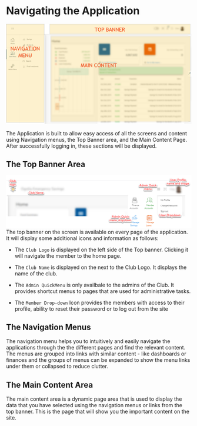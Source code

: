 # Navigating the Application
![alt text](images/2.1_App_Overview.png "App Overview")

The Application is built to allow easy access of all the screens and content using Navigation menus, the Top Banner area, and the  Main Content Page. After successfully logging in, these sections will be displayed.


## The Top Banner Area
![alt text](images/2.1.2_Top_Banner.png "App Overview")
 The top banner on the screen is available on every page of the application. It will display some additional icons and information as follows:
 
 - The `Club Logo` is displayed on the left side of the Top banner. Clicking it will navigate the member to the home page.

- The `Club Name` is displayed on the next to the Club Logo. It displays the name of the club.
 
- The `Admin QuickMenu` is only availbale to the admins of the Club. It provides shortcut menus to pages that are used for administrative tasks.

 - The `Member Drop-down` Icon provides the members with access to their profile, ability to reset their password or to log out from the site
 


## The Navigation Menus
The navigation menu helps you to intuitively and easily navigate  the applications  through the the different pages and find the relevant content. The menus are grouped into links with similar content - like dashboards or finances and the groups of menus can be expanded to show the menu links under them or collapsed to reduce clutter.

## The Main Content Area
The main content area is a dynamic page area that is used to display the data that you have selected using the navigation menus or links from the top banner. This is the page that will show you the important content on the site.
